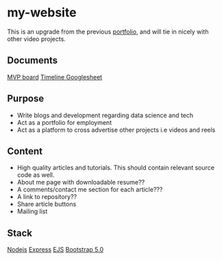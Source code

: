 # my-website
This is an upgrade from the previous [portfolio](https://thelocalhost.netlify.app/), and will tie in nicely with other video projects.


## Documents
[MVP board](https://trello.com/b/dz7IZgio/my-website)
[Timeline Googlesheet](https://docs.google.com/spreadsheets/d/1vJ5wMNx1YcUgKz0vYcmP7RuJFyRvZwQSXub28TLHMjE/edit#gid=0)


## Purpose

- Write blogs and development regarding data science and tech
- Act as a portfolio for employment
- Act as a platform to cross advertise other projects i.e videos and reels


## Content

- High quality articles and tutorials. This should contain relevant source code as well.
- About me page with downloadable resume??
- A comments/contact me section for each article???
- A link to repository??
- Share article buttons
- Mailing list



## Stack
[Nodejs](#)
[Express](#)
[EJS](#)
[Bootstrap 5.0](https://getbootstrap.com/docs/5.0/getting-started/introduction/)

